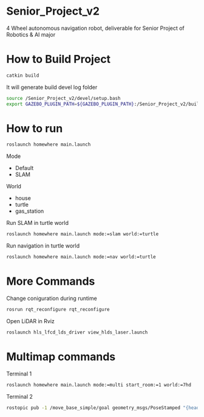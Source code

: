 # Senior_Project_v2
4 Wheel autonomous navigation robot, deliverable for Senior Project of Robotics &amp; AI major

# How to Build Project
```bash
catkin build
```

It will generate build devel log folder

```bash
source /Senior_Project_v2/devel/setup.bash
export GAZEBO_PLUGIN_PATH=${GAZEBO_PLUGIN_PATH}:/Senior_Project_v2/build/homewhere
```

# How to run

```bash
roslaunch homewhere main.launch
```

Mode
- Default
- SLAM

World
- house
- turtle
- gas_station


Run SLAM in turtle world

```bash
roslaunch homewhere main.launch mode:=slam world:=turtle
```

Run navigation in turtle world

```bash
roslaunch homewhere main.launch mode:=nav world:=turtle
```

# More Commands

Change coniguration during runtime

```bash
rosrun rqt_reconfigure rqt_reconfigure
```

Open LiDAR in Rviz

```bash
roslaunch hls_lfcd_lds_driver view_hlds_laser.launch
```

# Multimap commands

Terminal 1

```bash
roslaunch homewhere main.launch mode:=multi start_room:=1 world:=7hd
```

Terminal 2

```bash
rostopic pub -1 /move_base_simple/goal geometry_msgs/PoseStamped "{header: {frame_id: 'map'}, pose: {position: {x: 8.0, y: 0.0, z: 0.0}, orientation: {x: 0.0, y: 0.0, z: 0.0, w: 1.0}}}"
```